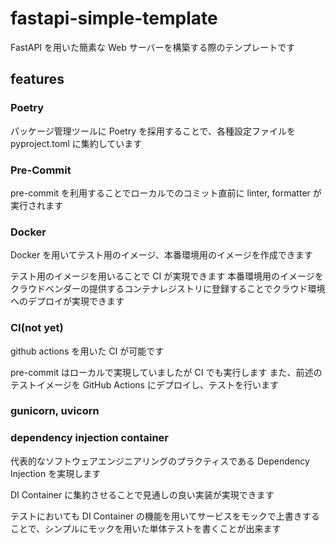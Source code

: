 fastapi-simple-template
===
FastAPI を用いた簡素な Web サーバーを構築する際のテンプレートです

## features

### Poetry
パッケージ管理ツールに Poetry を採用することで、各種設定ファイルを pyproject.toml に集約しています

### Pre-Commit
pre-commit を利用することでローカルでのコミット直前に linter, formatter が実行されます

### Docker
Docker を用いてテスト用のイメージ、本番環境用のイメージを作成できます

テスト用のイメージを用いることで CI が実現できます
本番環境用のイメージをクラウドベンダーの提供するコンテナレジストリに登録することでクラウド環境へのデプロイが実現できます

### CI(not yet)
github actions を用いた CI が可能です

pre-commit はローカルで実現していましたが CI でも実行します
また、前述のテストイメージを GitHub Actions にデプロイし、テストを行います

### gunicorn, uvicorn

### dependency injection container
代表的なソフトウェアエンジニアリングのプラクティスである Dependency Injection を実現します

DI Container に集約させることで見通しの良い実装が実現できます

テストにおいても DI Container の機能を用いてサービスをモックで上書きすることで、シンプルにモックを用いた単体テストを書くことが出来ます
